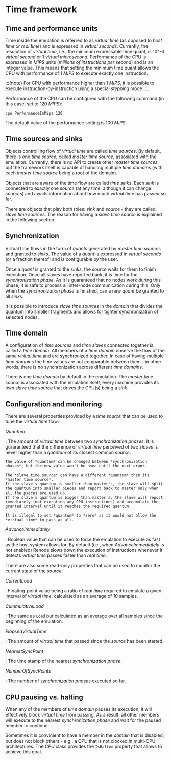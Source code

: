 # Time framework

## Time and performance units

Time inside the emulation is referred to as *virtual time* (as opposed to *host time* or *real time*) and is expressed in *virtual seconds*.
Currently, the resolution of *virtual time*, i.e., the minimum expressable time quant, is 10\^-6 *virtual second* or 1 *virtual microsecond*.
Performance of the CPU is expressed in *MIPS* units (*millions of instructions per second*) and is an integer value.
This means that setting the minimum time quant allows the CPU with performance of 1 *MIPS* to execute exactly one instruction.

:::{note}
For CPU with performance higher than 1 *MIPS*, it is possible to execute instruction-by-instruction using a special *stepping* mode.
:::

Performance of the CPU can be configured with the following command (in this case, set to 120 *MIPS*):

```
cpu PerformanceInMips 120
```

The default value of the performance setting is 100 *MIPS*.

## Time sources and sinks

Objects controlling flow of *virtual time* are called *time sources*.
By default, there is one *time source*, called *master time source*, assosiated with the emulation.
Currently, there is no API to create other *master time sources*, but the framework itself is capable of handling multiple *time domains* (with each *master time source* being a root of the domain).

Objects that are aware of the time flow are called *time sinks*.
Each *sink* is connected to exactly one *source* (at any time, although it can change *sources*) and awaits information about how much *virtual time* has passed so far.

There are objects that play both roles: *sink* and *source* - they are called *slave time sources*.
The reason for having a *slave time source* is explained in the following section.

## Synchronization

Virtual time flows in the form of *quants* generated by *master time sources* and granted to *sinks*.
The value of a *quant* is expressed in *virtual seconds* (or a fraction thereof) and is configurable by the user.

Once a *quant* is granted to the *sinks*, the *source* waits for them to finish execution.
Once all slaves have reported back, it is time for the *synchronization phase*.
As it is guaranteed that no nodes work during this phase, it is safe to process all inter-node communication during this.
Only when the *synchronization phase* is finished, can a new *quant* be granted to all *sinks*.

It is possible to introduce *slave time sources* in the *domain* that divides the quantum into smaller fragments and allows for tighter synchronization of selected nodes.

## Time domain

A configuration of *time sources* and *time slaves* connected together is called a *time domain*.
All members of a *time domain* observe the flow of the same *virtual time* and are synchronized together.
In case of having multiple *time domains* the time values are not comparable between them - in other words, there is no synchronization across different *time domains*.

There is one *time domain* by default in the emulation.
The *master time source* is associated with the emulation itself, every machine provides its own *slave time source* that drives the CPU(s) being a *sink*.

## Configuration and monitoring

There are several properties provided by a *time source* that can be used to tune the *virtual time* flow:

*Quantum*

:   The amount of *virtual time* between two *synchronization phases*.
    It is guraranteed that the difference of *virtual time* perceived of two *slaves* is never higher than a *quantum* of its closest common *source*.
    
    The value of *quantum* can be changed between *synchronization phases*, but the new value won't be used until the next grant.
    
    The *slave time source* can have a different *quantum* than its *master time source*.
    If the slave's quantum is smaller than master's, the slave will split the quantum into smaller pieces and report back to master only when all the pieces are used up.
    If the slave's quantum is bigger than master's, the slave will report immediately (not executing any CPU instructions) and accumulate the granted interval until it reaches the required quantum.
    
    It is illegal to set *quantum* to *zero* as it would not allow the *virtual time* to pass at all.

*AdvanceImmediately*

:   Boolean value that can be used to force the emulation to execute as fast as the host system allows for.
    By default (i.e., when *AdvanceImmediately* is not enabled) Renode slows down the execution of instructions whenever it detects *virtual time* passes faster than *real time*.

There are also some read-only properties that can be used to monitor the current state of the *source*:

*CurrentLoad*

:   Floating-point value being a ratio of *real time* required to emulate a given interval of *virtual time*, calculated as an avarage of *10* samples.

*CummulativeLoad*

:   The same as `Load` but calculated as an average over all samples since the beginning of the emulation.

*ElapsedVirtualTime*

:   The amount of *virtual time* that passed since the *source* has been started.

*NearestSyncPoint*

:   The time stamp of the nearest *synchronization phase*.

*NumberOfSyncPoints*

:   The number of *synchronization phases* executed so far.

## CPU pausing vs. halting

When any of the members of *time domain* pauses its execution, it will effectively block *virtual time* from passing.
As a result, all other members will execute to the nearest *synchronization phase* and wait for the paused member to continue.

Sometimes it is convinient to have a member in the *domain* that is disabled, but does not block others - e.g., a CPU that is not clocked in multi-CPU architectures.
The *CPU* class provides the `IsHalted` property that allows to achieve this goal.
